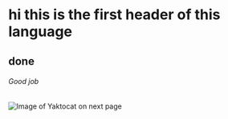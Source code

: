 # hi this is the first header of this language
## done 
###### Good job
![Image of Yaktocat on next page ](https://octodex.github.com/images/yaktocat.png)
